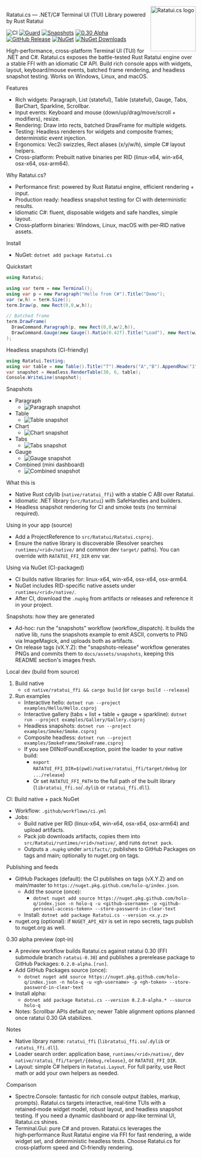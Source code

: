 <img src="src/Ratatui/ratatui-logo.svg" width="120" align="right" alt="Ratatui.cs logo"/>

Ratatui.cs — .NET/C# Terminal UI (TUI) Library powered by Rust Ratatui

![CI](https://github.com/holo-q/Ratatui.cs/actions/workflows/ci.yml/badge.svg)
[![Guard](https://github.com/holo-q/Ratatui.cs/actions/workflows/guard.yml/badge.svg)](https://github.com/holo-q/Ratatui.cs/actions/workflows/guard.yml)
[![Snapshots](https://github.com/holo-q/Ratatui.cs/actions/workflows/snapshots.yml/badge.svg)](https://github.com/holo-q/Ratatui.cs/actions/workflows/snapshots.yml)
[![0.30 Alpha](https://github.com/holo-q/Ratatui.cs/actions/workflows/ci-030.yml/badge.svg)](https://github.com/holo-q/Ratatui.cs/actions/workflows/ci-030.yml)
[![GitHub Release](https://img.shields.io/github/v/release/holo-q/Ratatui.cs?logo=github)](https://github.com/holo-q/Ratatui.cs/releases)
[![NuGet](https://img.shields.io/nuget/v/Ratatui.cs.svg?logo=nuget&label=NuGet)](https://www.nuget.org/packages/Ratatui.cs)
[![NuGet Downloads](https://img.shields.io/nuget/dt/Ratatui.cs.svg?logo=nuget)](https://www.nuget.org/packages/Ratatui.cs)

High-performance, cross-platform Terminal UI (TUI) for .NET and C#. Ratatui.cs exposes the battle-tested Rust Ratatui engine over a stable FFI with an idiomatic C# API. Build rich console apps with widgets, layout, keyboard/mouse events, batched frame rendering, and headless snapshot testing. Works on Windows, Linux, and macOS.

Features
- Rich widgets: Paragraph, List (stateful), Table (stateful), Gauge, Tabs, BarChart, Sparkline, Scrollbar.
- Input events: Keyboard and mouse (down/up/drag/move/scroll + modifiers), resize.
- Rendering: Draw into rects, batched DrawFrame for multiple widgets.
- Testing: Headless renderers for widgets and composite frames; deterministic event injection.
- Ergonomics: Vec2i swizzles, Rect aliases (x/y/w/h), simple C# layout helpers.
- Cross-platform: Prebuilt native binaries per RID (linux-x64, win-x64, osx-x64, osx-arm64).

Why Ratatui.cs?
- Performance first: powered by Rust Ratatui engine, efficient rendering + input.
- Production ready: headless snapshot testing for CI with deterministic results.
- Idiomatic C#: fluent, disposable widgets and safe handles, simple layout.
- Cross‑platform binaries: Windows, Linux, macOS with per‑RID native assets.

Install
- NuGet: `dotnet add package Ratatui.cs`

Quickstart
```csharp
using Ratatui;

using var term = new Terminal();
using var p = new Paragraph("Hello from C#").Title("Demo");
var (w,h) = term.Size();
term.Draw(p, new Rect(0,0,w,h));

// Batched frame
term.DrawFrame(
  DrawCommand.Paragraph(p, new Rect(0,0,w/2,h)),
  DrawCommand.Gauge(new Gauge().Ratio(0.42f).Title("Load"), new Rect(w/2,0,w/2,3))
);
```

Headless snapshots (CI-friendly)
```csharp
using Ratatui.Testing;
using var table = new Table().Title("T").Headers("A","B").AppendRow("1","2");
var snapshot = Headless.RenderTable(30, 6, table);
Console.WriteLine(snapshot);
```

Snapshots
- Paragraph
  - ![Paragraph snapshot](docs/assets/snapshots/paragraph.png)
- Table
  - ![Table snapshot](docs/assets/snapshots/table.png)
- Chart
  - ![Chart snapshot](docs/assets/snapshots/chart.png)
- Tabs
  - ![Tabs snapshot](docs/assets/snapshots/tabs.png)
- Gauge
  - ![Gauge snapshot](docs/assets/snapshots/gauge.png)
- Combined (mini dashboard)
  - ![Combined snapshot](docs/assets/snapshots/combined.png)

What this is
- Native Rust cdylib (`native/ratatui_ffi`) with a stable C ABI over Ratatui.
- Idiomatic .NET library (`src/Ratatui`) with SafeHandles and builders.
- Headless snapshot rendering for CI and smoke tests (no terminal required).

Using in your app (source)
- Add a ProjectReference to `src/Ratatui/Ratatui.csproj`.
- Ensure the native library is discoverable (Resolver searches `runtimes/<rid>/native/` and common dev `target/` paths). You can override with `RATATUI_FFI_DIR` env var.

Using via NuGet (CI-packaged)
- CI builds native libraries for: linux-x64, win-x64, osx-x64, osx-arm64.
- NuGet includes RID-specific native assets under `runtimes/<rid>/native/`.
- After CI, download the `.nupkg` from artifacts or releases and reference it in your project.

Snapshots: how they are generated
- Ad-hoc: run the "snapshots" workflow (workflow_dispatch). It builds the native lib, runs the snapshots example to emit ASCII, converts to PNG via ImageMagick, and uploads both as artifacts.
- On release tags (vX.Y.Z): the "snapshots-release" workflow generates PNGs and commits them to `docs/assets/snapshots`, keeping this README section's images fresh.

Local dev (build from source)
1) Build native
   - `cd native/ratatui_ffi && cargo build` (or `cargo build --release`)
2) Run examples
   - Interactive hello: `dotnet run --project examples/Hello/Hello.csproj`
   - Interactive gallery (tabs + list + table + gauge + sparkline): `dotnet run --project examples/Gallery/Gallery.csproj`
   - Headless snapshots: `dotnet run --project examples/Smoke/Smoke.csproj`
   - Composite headless: `dotnet run --project examples/SmokeFrame/SmokeFrame.csproj`
   - If you see DllNotFoundException, point the loader to your native build:
     - `export RATATUI_FFI_DIR=$(pwd)/native/ratatui_ffi/target/debug` (or `.../release`)
     - Or set `RATATUI_FFI_PATH` to the full path of the built library (`libratatui_ffi.so`/`.dylib` or `ratatui_ffi.dll`).

CI: Build native + pack NuGet
- Workflow: `.github/workflows/ci.yml`
- Jobs:
  - Build native per RID (linux-x64, win-x64, osx-x64, osx-arm64) and upload artifacts.
  - Pack job downloads artifacts, copies them into `src/Ratatui/runtimes/<rid>/native/`, and runs `dotnet pack`.
  - Outputs a `.nupkg` under `artifacts/`; publishes to GitHub Packages on tags and main; optionally to nuget.org on tags.

Publishing and feeds
- GitHub Packages (default): the CI publishes on tags (vX.Y.Z) and on main/master to `https://nuget.pkg.github.com/holo-q/index.json`.
  - Add the source (once):
    - `dotnet nuget add source https://nuget.pkg.github.com/holo-q/index.json -n holo-q -u <github-username> -p <github-personal-access-token> --store-password-in-clear-text`
  - Install: `dotnet add package Ratatui.cs --version <x.y.z>`
- nuget.org (optional): if `NUGET_API_KEY` is set in repo secrets, tags publish to nuget.org as well.

0.30 alpha preview (opt-in)
- A preview workflow builds Ratatui.cs against ratatui 0.30 (FFI submodule branch `ratatui-0.30`) and publishes a prerelease package to GitHub Packages: `0.2.0-alpha.[run]`.
- Add GitHub Packages source (once):
  - `dotnet nuget add source https://nuget.pkg.github.com/holo-q/index.json -n holo-q -u <gh-username> -p <gh-token> --store-password-in-clear-text`
- Install alpha:
  - `dotnet add package Ratatui.cs --version 0.2.0-alpha.* --source holo-q`
- Notes: Scrollbar APIs default on; newer Table alignment options planned once ratatui 0.30 GA stabilizes.

Notes
- Native library name: `ratatui_ffi` (`libratatui_ffi.so`/`.dylib` or `ratatui_ffi.dll`).
- Loader search order: application base, `runtimes/<rid>/native/`, dev `native/ratatui_ffi/target/{debug,release}`, or `RATATUI_FFI_DIR`.
- Layout: simple C# helpers in `Ratatui.Layout`. For full parity, use Rect math or add your own helpers as needed.

Comparison
- Spectre.Console: fantastic for rich console output (tables, markup, prompts). Ratatui.cs targets interactive, real‑time TUIs with a retained‑mode widget model, robust layout, and headless snapshot testing. If you need a dynamic dashboard or app‑like terminal UI, Ratatui.cs shines.
- Terminal.Gui: pure C# and proven. Ratatui.cs leverages the high‑performance Rust Ratatui engine via FFI for fast rendering, a wide widget set, and deterministic headless tests. Choose Ratatui.cs for cross‑platform speed and CI‑friendly rendering.
